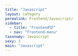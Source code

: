 ```yaml
---
title: "Javascript"
layout: category
permalink: Frontend/Javascript/
sidebar:
  - title: "Frontend🐮"
  - nav: "Frontend-menu"
taxonomy: Javascript
sexy: 1
main: "Javascript"
---
```

